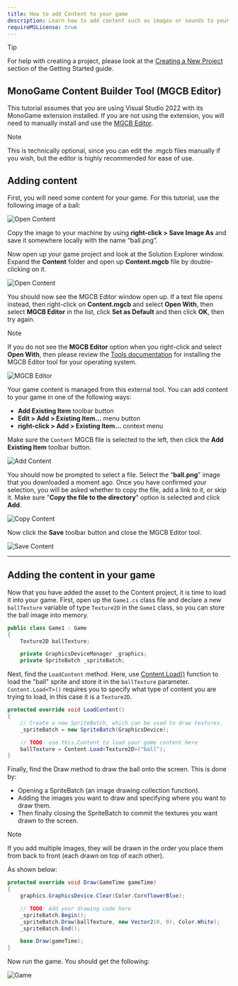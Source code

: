```yaml
---
title: How to add Content to your game
description: Learn how to add content such as images or sounds to your game.
requireMSLicense: true
---
```


> [!TIP]
> For help with creating a project, please look at the [Creating a New Project](~/articles/getting_started/index.md) section of the Getting Started guide.

## MonoGame Content Builder Tool (MGCB Editor)

This tutorial assumes that you are using Visual Studio 2022 with its MonoGame extension installed. If you are not using the extension, you will need to manually install and use the [MGCB Editor](~/articles/tools/mgcb_editor.md).

> [!NOTE]
> This is technically optional, since you can edit the .mgcb files manually if you wish, but the editor is highly recommended for ease of use.

## Adding content

First, you will need some content for your game. For this tutorial, use the following image of a ball:

![Open Content](~/articles/getting_started/images/ball.png)

Copy the image to your machine by using **right-click > Save Image As** and save it somewhere locally with the name “ball.png”.

Now open up your game project and look at the Solution Explorer window. Expand the **Content** folder and open up **Content.mgcb** file by double-clicking on it.

![Open Content](~/articles/getting_started/images/3_open_content.png)

You should now see the MGCB Editor window open up. If a text file opens instead, then right-click on **Content.mgcb** and select **Open With**, then select **MGCB Editor** in the list, click **Set as Default** and then click **OK**, then try again.

> [!NOTE]
> If you do not see the **MGCB Editor** option when you right-click and select **Open With**, then please review the [Tools documentation](~/articles/tools/index.md) for installing the MGCB Editor tool for your operating system.

![MGCB Editor](~/articles/getting_started/images/3_mgcb_editor_tool.png)

Your game content is managed from this external tool. You can add content to your game in one of the following ways:

- **Add Existing Item** toolbar button
- **Edit > Add > Existing Item...** menu button
- **right-click > Add > Existing Item...** context menu

Make sure the `Content` MGCB file is selected to the left, then click the **Add Existing Item** toolbar button.

![Add Content](~/articles/getting_started/images/3_add_content.png)

You should now be prompted to select a file. Select the “**ball.png**” image that you downloaded a moment ago. Once you have confirmed your selection, you will be asked whether to copy the file, add a link to it, or skip it. Make sure "**Copy the file to the directory**" option is selected and click **Add**.

![Copy Content](~/articles/getting_started/images/3_copy_content.png)

Now click the **Save** toolbar button and close the MGCB Editor tool.

![Save Content](~/articles/getting_started/images/3_save_content.png)

---

## Adding the content in your game

Now that you have added the asset to the Content project, it is time to load it into your game. First, open up the `Game1.cs` class file and declare a new `ballTexture` variable of type `Texture2D` in the `Game1` class, so you can store the ball image into memory.

```csharp
public class Game1 : Game
{
    Texture2D ballTexture;

    private GraphicsDeviceManager _graphics;
    private SpriteBatch _spriteBatch;
```

Next, find the `LoadContent` method. Here, use [Content.Load()](xref:Microsoft.Xna.Framework.Content.ContentManager#Microsoft_Xna_Framework_Content_ContentManager_Load__1_System_String_) function to load the "ball" sprite and store it in the `ballTexture` parameter. `Content.Load<T>()` requires you to specify what type of content you are trying to load, in this case it is a `Texture2D`.

```csharp
protected override void LoadContent()
{
    // Create a new SpriteBatch, which can be used to draw textures.
    _spriteBatch = new SpriteBatch(GraphicsDevice);

    // TODO: use this.Content to load your game content here
    ballTexture = Content.Load<Texture2D>("ball");
}
```

Finally, find the Draw method to draw the ball onto the screen. This is done by:

- Opening a SpriteBatch (an image drawing collection function).
- Adding the images you want to draw and specifying where you want to draw them.
- Then finally closing the SpriteBatch to commit the textures you want drawn to the screen.

> [!NOTE]
> If you add multiple images, they will be drawn in the order you place them from back to front (each drawn on top of each other).

As shown below:

```csharp
protected override void Draw(GameTime gameTime)
{
    graphics.GraphicsDevice.Clear(Color.CornflowerBlue);

    // TODO: Add your drawing code here
    _spriteBatch.Begin();
    _spriteBatch.Draw(ballTexture, new Vector2(0, 0), Color.White);
    _spriteBatch.End();

    base.Draw(gameTime);
}
```

Now run the game. You should get the following:

![Game](~/articles/getting_started/images/3_game.png)
